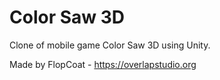 # Color Saw 3D
Clone of mobile game Color Saw 3D using Unity.

Made by FlopCoat - https://overlapstudio.org
